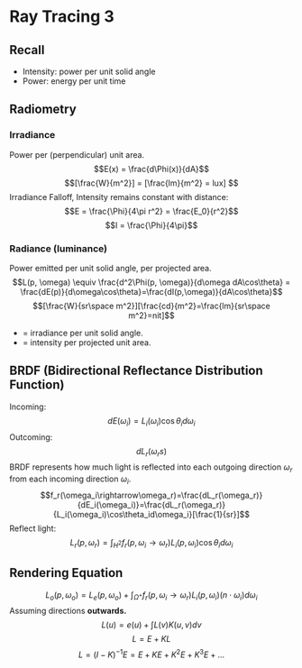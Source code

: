 # Ray Tracing 3
## Recall
* Intensity: power per unit solid angle
* Power: energy per unit time

## Radiometry
### Irradiance
Power per (perpendicular) unit area.
$$E(x) = \frac{d\Phi(x)}{dA}$$
$$[\frac{W}{m^2}] = [\frac{lm}{m^2} = lux]    $$
Irradiance Falloff, Intensity remains constant with distance:
$$E = \frac{\Phi}{4\pi r^2} = \frac{E_0}{r^2}$$
$$I = \frac{\Phi}{4\pi}$$

### Radiance (luminance)
Power emitted per unit solid angle, per projected area.
$$L(p, \omega) \equiv \frac{d^2\Phi(p, \omega)}{d\omega dA\cos\theta} = \frac{dE(p)}{d\omega\cos\theta}=\frac{dI(p,\omega)}{dA\cos\theta}$$
$$[\frac{W}{sr\space m^2}][\frac{cd}{m^2}=\frac{lm}{sr\space m^2}=nit]$$
* = irradiance per unit solid angle.
* = intensity per projected unit area.   

## BRDF (Bidirectional Reflectance Distribution Function)
Incoming:
$$dE(\omega_i) = L_i(\omega_i)\cos\theta_id\omega_i$$
Outcoming:
$$dL_r(\omega_rs)$$
BRDF represents how much light is reflected into each outgoing direction $\omega_r$ from each incoming direction $\omega_i$.
$$f_r(\omega_i\rightarrow\omega_r)=\frac{dL_r(\omega_r)}{dE_i(\omega_i)}=\frac{dL_r(\omega_r)}{L_i(\omega_i)\cos\theta_id\omega_i}[\frac{1}{sr}]$$
Reflect light:
$$L_r(p,\omega_r)= \int_{H^2}f_r(p,\omega_i\rightarrow\omega_r)L_i(p,\omega_i)\cos\theta_id\omega_i$$

## Rendering Equation
$$L_o(p,\omega_o)= L_e( p,\omega_o)+\int_{\Omega^+}f_r(p,\omega_i\rightarrow\omega_r)L_i(p,\omega_i)(n\cdot\omega_i)d\omega_i$$
Assuming directions **outwards.**
$$L(u) = e(u) + \int L(v) K(u,v)dv$$
$$L=E+KL$$
$$L=(I-K)^{-1}E=E+KE+K^2E+K^3E+...$$